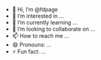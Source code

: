 - 👋 Hi, I’m @fdpage
- 👀 I’m interested in ...
- 🌱 I’m currently learning ...
- 💞️ I’m looking to collaborate on ...
- 📫 How to reach me ...
- 😄 Pronouns: ...
- ⚡ Fun fact: ...

<!---
fdpage/fdpage is a ✨ special ✨ repository because its `README.md` (this file) appears on your GitHub profile.
You can click the Preview link to take a look at your changes.
--->
